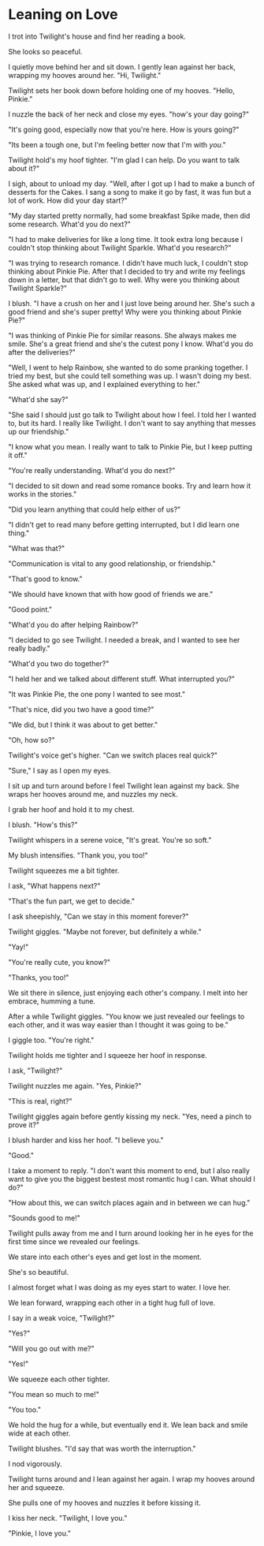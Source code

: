 # Leaning on Love

I trot into Twilight's house and find her reading a book.

She looks so peaceful.

I quietly move behind her and sit down. I gently lean against her back, wrapping my hooves around her. "Hi, Twilight."

Twilight sets her book down before holding one of my hooves. "Hello, Pinkie."

I nuzzle the back of her neck and close my eyes. "how's your day going?"

"It's going good, especially now that you're here. How is yours going?"

"Its been a tough one, but I'm feeling better now that I'm with *you*."

Twilight hold's my hoof tighter. "I'm glad I can help. Do you want to talk about it?"

I sigh, about to unload my day. "Well, after I got up I had to make a bunch of desserts for the Cakes. I sang a song to make it go by fast, it was fun but a lot of work. How did your day start?"

"My day started pretty normally, had some breakfast Spike made, then did some research. What'd you do next?"

"I had to make deliveries for like a long time. It took extra long because I couldn't stop thinking about Twilight Sparkle. What'd you research?"

"I was trying to research romance. I didn't have much luck, I couldn't stop thinking about Pinkie Pie. After that I decided to try and write my feelings down in a letter, but that didn't go to well. Why were you thinking about Twilight Sparkle?"

I blush. "I have a crush on her and I just love being around her. She's such a good friend and she's super pretty! Why were you thinking about Pinkie Pie?"

"I was thinking of Pinkie Pie for similar reasons. She always makes me smile. She's a great friend and she's the cutest pony I know. What'd you do after the deliveries?"

"Well, I went to help Rainbow, she wanted to do some pranking together. I tried my best, but she could tell something was up. I wasn't doing my best. She asked what was up, and I explained everything to her."

"What'd she say?"

"She said I should just go talk to Twilight about how I feel. I told her I wanted to, but its hard. I really like Twilight. I don't want to say anything that messes up our friendship."

"I know what you mean. I really want to talk to Pinkie Pie, but I keep putting it off."

"You're really understanding. What'd you do next?"

"I decided to sit down and read some romance books. Try and learn how it works in the stories."

"Did you learn anything that could help either of us?"

"I didn't get to read many before getting interrupted, but I did learn one thing."

"What was that?"

"Communication is vital to any good relationship, or friendship."

"That's good to know."

"We should have known that with how good of friends we are."

"Good point."

"What'd you do after helping Rainbow?"

"I decided to go see Twilight. I needed a break, and I wanted to see her really badly."

"What'd you two do together?"

"I held her and we talked about different stuff. What interrupted you?"

"It was Pinkie Pie, the one pony I wanted to see most."

"That's nice, did you two have a good time?"

"We did, but I think it was about to get better."

"Oh, how so?"

Twilight's voice get's higher. "Can we switch places real quick?"

"Sure," I say as I open my eyes.

I sit up and turn around before I feel Twilight lean against my back. She wraps her hooves around me, and nuzzles my neck.

I grab her hoof and hold it to my chest.

I blush. "How's this?"

Twilight whispers in a serene voice, "It's great. You're so soft."

My blush intensifies. "Thank you, you too!"

Twilight squeezes me a bit tighter.

I ask, "What happens next?"

"That's the fun part, we get to decide."

I ask sheepishly, "Can we stay in this moment forever?"

Twilight giggles. "Maybe not forever, but definitely a while."

"Yay!"

"You're really cute, you know?"

"Thanks, you too!"

We sit there in silence, just enjoying each other's company. I melt into her embrace, humming a tune.

After a while Twilight giggles. "You know we just revealed our feelings to each other, and it was way easier than I thought it was going to be."

I giggle too. "You're right."

Twilight holds me tighter and I squeeze her hoof in response.

I ask, "Twilight?"

Twilight nuzzles me again. "Yes, Pinkie?"

"This is real, right?"

Twilight giggles again before gently kissing my neck. "Yes, need a pinch to prove it?"

I blush harder and kiss her hoof. "I believe you."

"Good."

I take a moment to reply. "I don't want this moment to end, but I also really want to give you the biggest bestest most romantic hug I can. What should I do?"

"How about this, we can switch places again and in between we can hug."

"Sounds good to me!"

Twilight pulls away from me and I turn around looking her in he eyes for the first time since we revealed our feelings.

We stare into each other's eyes and get lost in the moment.

She's so beautiful.

I almost forget what I was doing as my eyes start to water. I love her.

We lean forward, wrapping each other in a tight hug full of love.

I say in a weak voice, "Twilight?"

"Yes?"

"Will you go out with me?"

"Yes!"

We squeeze each other tighter.

"You mean so much to me!"

"You too."

We hold the hug for a while, but eventually end it. We lean back and smile wide at each other.

Twilight blushes. "I'd say that was worth the interruption."

I nod vigorously.

Twilight turns around and I lean against her again. I wrap my hooves around her and squeeze.

She pulls one of my hooves and nuzzles it before kissing it.

I kiss her neck. "Twilight, I love you."

"Pinkie, I love you."
